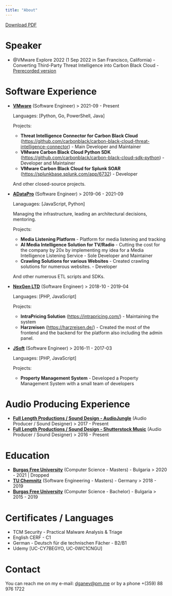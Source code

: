 ```yaml
---
title: "About"
---
```


[Download PDF](/cv/cv.pdf)

# **Speaker**

* @VMware Explore 2022 (1 Sep 2022 in San Francisco, California) - Converting Third-Party Threat Intelligence into Carbon Black Cloud - [Prerecorded version](https://www.youtube.com/watch?v=e74if-9KSZ4&list=PLnopqt07fPn1kBTIHiQ8ZeYaZQ-HQrXVg&index=13)


# **Software Experience**

* [**VMware**](https://www.vmware.com/) (Software Engineer) > 2021-09 - Present

    Languages: [Python, Go, PowerShell, Java]

    Projects:

    - **Threat Intelligence Connector for Carbon Black Cloud** (https://github.com/carbonblack/carbon-black-cloud-threat-intelligence-connector) - Main Developer and Maintainer
    - **VMware Carbon Black Cloud Python SDK** (https://github.com/carbonblack/carbon-black-cloud-sdk-python) - Developer and Maintainer
    - **VMware Carbon Black Cloud for Splunk SOAR** (https://splunkbase.splunk.com/app/6732) - Developer

    And other closed-source projects.

* [**ADataPro**](https://www.aiidatapro.com/) (Software Engineer) > 2019-06 - 2021-09

    Lanaguages: [JavaScript, Python]

    Managing the infrastructure, leading an architectural decisions, mentoring.

    Projects:

    - **Media Listening Platform** - Platform for media listening and tracking
    - **AI Media Intelligence Solution for TV/Radio** - Cutting the cost for the company by 20x by implementing my idea for a Media Intelligence Listening Service - Sole Developer and Maintainer
    - **Crawling Solutions for various Websites** - Created crawling solutions for numerous websites. - Developer 
    
    And other numerous ETL scripts and SDKs.


* [**NexGen LTD**](https://nex-gen.eu/) (Software Engineer) > 2018-10 - 2019-04

    Languages: [PHP, JavaScript]

    Projects:

    - **IntraPricing Solution** (https://intrapricing.com/) - Maintaining the system
    - **Harzreisen** (https://harzreisen.de/) - Created the most of the frontend and the backend for the platform also including the admin panel.

* [**JSoft**](https://www.j-soft.net/) (Software Engineer) > 2016-11 - 2017-03

    Languages: [PHP, JavaScript]

    Projects:

    - **Property Management System** - Developed a Property Management System with a small team of developers

# **Audio Producing Experience**

* [**Full Length Productions / Sound Design - AudioJungle**](https://audiojungle.net/user/fujimsc/portfolio) (Audio Producer / Sound Designer) > 2017 - Present
* [**Full Length Productions / Sound Design - Shutterstock Music**](https://www.shutterstock.com/music/artist/Fuji) (Audio Producer / Sound Designer) > 2016 - Present


# **Education**
* [**Burgas Free University**](https://www.bfu.bg/bg) (Computer Science - Masters) - Bulgaria > 2020 - 2021 | Dropped
* [**TU Chemnitz**](https://www.tu-chemnitz.de/index.html.en) (Software Engineering - Masters) - Germany > 2018 - 2019
* [**Burgas Free University**](https://www.bfu.bg/bg) (Computer Science - Bachelor) - Bulgaria > 2015 - 2019

# **Certificates / Languages**

- TCM Security - Practical Malware Analysis & Triage
- English CERF - C1
- German - Deutsch für die technischen Fächer - B2/B1
- Udemy [UC-CY7BEGYO, UC-0WC1CNGU]

# **Contact**

You can reach me on my e-mail: dganev@pm.me or by a phone +(359) 88 976 1722
